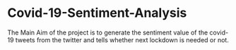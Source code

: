 # Covid-19-Sentiment-Analysis
The Main Aim of the project is to generate the sentiment value of the covid-19 tweets from the twitter and tells whether next lockdown is needed or not.
